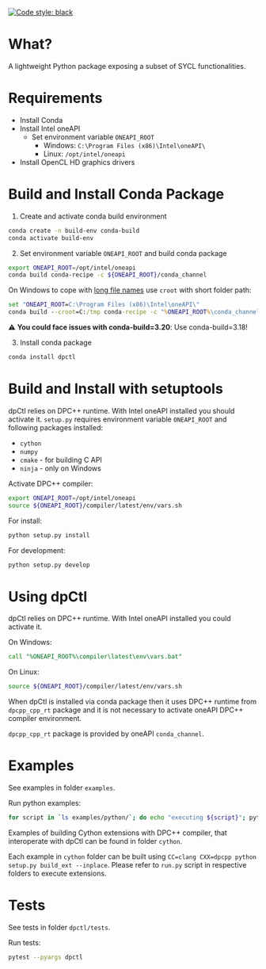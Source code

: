 [![Code style: black](https://img.shields.io/badge/code%20style-black-000000.svg)](https://github.com/psf/black)

What?
====
A lightweight Python package exposing a subset of SYCL functionalities.

Requirements
============
- Install Conda
- Install Intel oneAPI
    - Set environment variable `ONEAPI_ROOT`
        - Windows: `C:\Program Files (x86)\Intel\oneAPI\`
        - Linux: `/opt/intel/oneapi`
- Install OpenCL HD graphics drivers

Build and Install Conda Package
==================================
1. Create and activate conda build environment
```bash
conda create -n build-env conda-build
conda activate build-env
```
2. Set environment variable `ONEAPI_ROOT` and build conda package
```bash
export ONEAPI_ROOT=/opt/intel/oneapi
conda build conda-recipe -c ${ONEAPI_ROOT}/conda_channel
```
On Windows to cope with [long file names](https://github.com/IntelPython/dpctl/issues/15)
use `croot` with short folder path:
```cmd
set "ONEAPI_ROOT=C:\Program Files (x86)\Intel\oneAPI\"
conda build --croot=C:/tmp conda-recipe -c "%ONEAPI_ROOT%\conda_channel"
```

:warning: **You could face issues with conda-build=3.20**: Use conda-build=3.18!

3. Install conda package
```bash
conda install dpctl
```

Build and Install with setuptools
=================================
dpCtl relies on DPC++ runtime. With Intel oneAPI installed you should activate it.
`setup.py` requires environment variable `ONEAPI_ROOT` and following packages
installed:
- `cython`
- `numpy`
- `cmake` - for building C API
- `ninja` - only on Windows

Activate DPC++ compiler:
```bash
export ONEAPI_ROOT=/opt/intel/oneapi
source ${ONEAPI_ROOT}/compiler/latest/env/vars.sh
```

For install:
```cmd
python setup.py install
```

For development:
```cmd
python setup.py develop
```

Using dpCtl
===========
dpCtl relies on DPC++ runtime. With Intel oneAPI installed you could activate it.

On Windows:
```cmd
call "%ONEAPI_ROOT%\compiler\latest\env\vars.bat"
```
On Linux:
```bash
source ${ONEAPI_ROOT}/compiler/latest/env/vars.sh
```

When dpCtl is installed via conda package
then it uses DPC++ runtime from `dpcpp_cpp_rt` package
and it is not necessary to activate oneAPI DPC++ compiler environment.

`dpcpp_cpp_rt` package is provided by oneAPI `conda_channel`.

Examples
========
See examples in folder `examples`.

Run python examples:
```bash
for script in `ls examples/python/`; do echo "executing ${script}"; python examples/python/${script}; done
```

Examples of building Cython extensions with DPC++ compiler, that interoperate
with dpCtl can be found in folder `cython`.

Each example in `cython` folder can be built using
`CC=clang CXX=dpcpp python setup.py build_ext --inplace`.
Please refer to `run.py` script in respective folders to execute extensions.

Tests
=====
See tests in folder `dpctl/tests`.

Run tests:
```bash
pytest --pyargs dpctl
```
